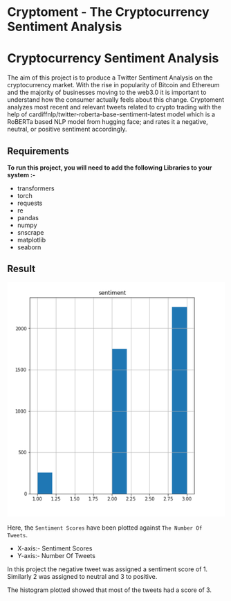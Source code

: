 # Cryptoment - The Cryptocurrency Sentiment Analysis
# Cryptocurrency Sentiment Analysis

The aim of this project is to produce a Twitter Sentiment Analysis on the cryptocurrency market. With the rise in popularity of Bitcoin and Ethereum and the majority of  businesses moving to the web3.0 it is important to understand how the consumer actually feels about this change.
Cryptoment analyzes most recent and relevant tweets related to crypto trading with the help of cardiffnlp/twitter-roberta-base-sentiment-latest model which is a RoBERTa based NLP model from hugging face; and rates it a negative, neutral, or positive sentiment accordingly.
          
## Requirements

**To run this project, you will need to add the following Libraries to your system :-**
- transformers
- torch
- requests
- re
- pandas
- numpy 
- snscrape
- matplotlib
- seaborn

## Result 

![Histogram showing the `Sentiment Scores` plotted against `The Number of Tweets` ](https://github.com/dynamicdhxx/cryptoment/blob/main/Result.png)

Here, the `Sentiment Scores` have been plotted against `The Number Of Tweets`.

- X-axis:- Sentiment Scores
- Y-axis:- Number Of Tweets

In this project the negative tweet was assigned a sentiment score of  1. Similarly 2 was assigned to neutral and 3 to positive.

The histogram plotted showed that most of the tweets had a score of 3.









